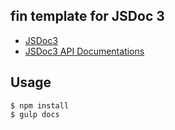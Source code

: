 fin template for JSDoc 3
---
- [JSDoc3](https://github.com/jsdoc3/jsdoc)
- [JSDoc3 API Documentations](http://usejsdoc.org)

Usage
---

```
$ npm install
$ gulp docs
```
